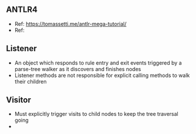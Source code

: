 ## ANTLR4
- Ref: https://tomassetti.me/antlr-mega-tutorial/
- Ref: 

## Listener
- An object which responds to rule entry and exit events triggered by a parse-tree walker as it discovers and finishes nodes
- Listener methods are not responsible for explicit calling methods to walk their children

## Visitor
- Must explicitly trigger visits to child nodes to keep the tree traversal going
- 

